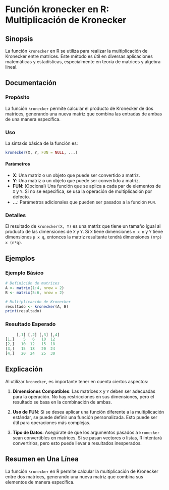 <!--
Meta Description: # Función kronecker en R: Multiplicación de Kronecker ## Sinopsis La función `kronecker` en R se utiliza para realizar la multiplicación de Kronecker ...
Meta Keywords: kronecker, una, función, matriz, que
-->

# Función kronecker en R: Multiplicación de Kronecker

## Sinopsis
La función `kronecker` en R se utiliza para realizar la multiplicación de Kronecker entre matrices. Este método es útil en diversas aplicaciones matemáticas y estadísticas, especialmente en teoría de matrices y álgebra lineal.

## Documentación

### Propósito
La función `kronecker` permite calcular el producto de Kronecker de dos matrices, generando una nueva matriz que combina las entradas de ambas de una manera específica.

### Uso
La sintaxis básica de la función es:

```R
kronecker(X, Y, FUN = NULL, ...)
```

#### Parámetros
- **X**: Una matriz o un objeto que puede ser convertido a matriz.
- **Y**: Una matriz o un objeto que puede ser convertido a matriz.
- **FUN**: (Opcional) Una función que se aplica a cada par de elementos de `X` y `Y`. Si no se especifica, se usa la operación de multiplicación por defecto.
- **...**: Parámetros adicionales que pueden ser pasados a la función `FUN`.

### Detalles
El resultado de `kronecker(X, Y)` es una matriz que tiene un tamaño igual al producto de las dimensiones de `X` y `Y`. Si `X` tiene dimensiones `m x n` y `Y` tiene dimensiones `p x q`, entonces la matriz resultante tendrá dimensiones `(m*p) x (n*q)`.

## Ejemplos

### Ejemplo Básico
```R
# Definición de matrices
A <- matrix(1:4, nrow = 2)
B <- matrix(5:6, nrow = 2)

# Multiplicación de Kronecker
resultado <- kronecker(A, B)
print(resultado)
```

### Resultado Esperado
```R
     [,1] [,2] [,3] [,4]
[1,]    5   6   10  12
[2,]   10  12   15  18
[3,]   15  18   20  24
[4,]   20  24   25  30
```

## Explicación
Al utilizar `kronecker`, es importante tener en cuenta ciertos aspectos:

1. **Dimensiones Compatibles**: Las matrices `X` y `Y` deben ser adecuadas para la operación. No hay restricciones en sus dimensiones, pero el resultado se basa en la combinación de ambas.
   
2. **Uso de FUN**: Si se desea aplicar una función diferente a la multiplicación estándar, se puede definir una función personalizada. Esto puede ser útil para operaciones más complejas.

3. **Tipo de Datos**: Asegúrate de que los argumentos pasados a `kronecker` sean convertibles en matrices. Si se pasan vectores o listas, R intentará convertirlos, pero esto puede llevar a resultados inesperados.

## Resumen en Una Línea
La función `kronecker` en R permite calcular la multiplicación de Kronecker entre dos matrices, generando una nueva matriz que combina sus elementos de manera específica.